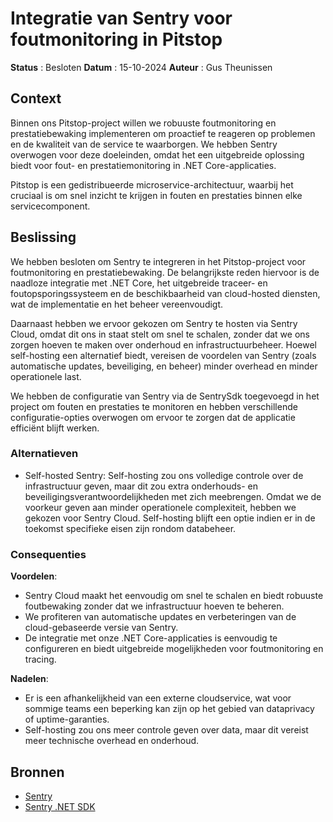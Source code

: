 # Integratie van Sentry voor foutmonitoring in Pitstop

**Status** : Besloten
**Datum** : 15-10-2024
**Auteur** : Gus Theunissen

## Context

Binnen ons Pitstop-project willen we robuuste foutmonitoring en prestatiebewaking implementeren om proactief te reageren op problemen en de kwaliteit van de service te waarborgen. We hebben Sentry overwogen voor deze doeleinden, omdat het een uitgebreide oplossing biedt voor fout- en prestatiemonitoring in .NET Core-applicaties.

Pitstop is een gedistribueerde microservice-architectuur, waarbij het cruciaal is om snel inzicht te krijgen in fouten en prestaties binnen elke servicecomponent.

## Beslissing

We hebben besloten om Sentry te integreren in het Pitstop-project voor foutmonitoring en prestatiebewaking. De belangrijkste reden hiervoor is de naadloze integratie met .NET Core, het uitgebreide traceer- en foutopsporingssysteem en de beschikbaarheid van cloud-hosted diensten, wat de implementatie en het beheer vereenvoudigt.

Daarnaast hebben we ervoor gekozen om Sentry te hosten via Sentry Cloud, omdat dit ons in staat stelt om snel te schalen, zonder dat we ons zorgen hoeven te maken over onderhoud en infrastructuurbeheer. Hoewel self-hosting een alternatief biedt, vereisen de voordelen van Sentry (zoals automatische updates, beveiliging, en beheer) minder overhead en minder operationele last.

We hebben de configuratie van Sentry via de SentrySdk toegevoegd in het project om fouten en prestaties te monitoren en hebben verschillende configuratie-opties overwogen om ervoor te zorgen dat de applicatie efficiënt blijft werken.

### Alternatieven

- Self-hosted Sentry: Self-hosting zou ons volledige controle over de infrastructuur geven, maar dit zou extra onderhouds- en beveiligingsverantwoordelijkheden met zich meebrengen. Omdat we de voorkeur geven aan minder operationele complexiteit, hebben we gekozen voor Sentry Cloud. Self-hosting blijft een optie indien er in de toekomst specifieke eisen zijn rondom databeheer.

### Consequenties

**Voordelen**:
- Sentry Cloud maakt het eenvoudig om snel te schalen en biedt robuuste foutbewaking zonder dat we infrastructuur hoeven te beheren.
- We profiteren van automatische updates en verbeteringen van de cloud-gebaseerde versie van Sentry.
- De integratie met onze .NET Core-applicaties is eenvoudig te configureren en biedt uitgebreide mogelijkheden voor foutmonitoring en tracing.

**Nadelen**:
- Er is een afhankelijkheid van een externe cloudservice, wat voor sommige teams een beperking kan zijn op het gebied van dataprivacy of uptime-garanties.
- Self-hosting zou ons meer controle geven over data, maar dit vereist meer technische overhead en onderhoud.

## Bronnen

- [Sentry](https://sentry.io/)
- [Sentry .NET SDK](https://docs.sentry.io/platforms/dotnet/)
